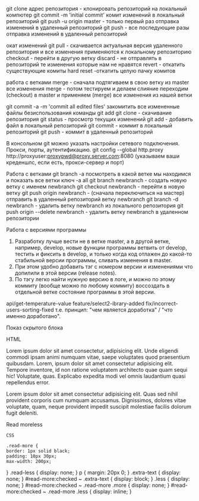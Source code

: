 git clone адрес репозитория - клонировать репозиторий на локальный компютер
git commit -m 'initial commit' комит изменений в локальный репозиторий
git push -u origin master - только первый раз отправка изменений в удаленный репозиторий
git push - все последующие разы отправка изменений в удаленный репозиторий


окат изменений
git pull - скачивается актуальная версия удаленного репозитория и все изменения применяются к локальному репозиторию
checkout - перейти в другую ветку
discard - не отправлять в репозиторий те изменения которые нам не нравятся
revert - откатить существующие комиты
hard reset -откатить целую пачку комитов


работа с ветками
merge - сначала подтягиваем в свою ветку из master все изменения
merge - потом тестируем и делаем слияние переходим (checkout) в master и применяем (merge) все изменения из нашей ветки


git commit -a -m 'commit all edited files' закомитить все измененные файлы безиспользования команды git add
git clone - скачивание репозитория 
git status - просмотр текущих изменений 
git add - добавить файл в локальный репозиторий 
git commit - коммит в локальный репозиторий 
git push - коммит в удаленный репозиторий


В консольном git можно указать настройки сетевого подключения. Прокси, порты, аутентификацию.
git config --global http.proxy http://proxyuser:proxypwd@proxy.server.com:8080 
(указываем ваши креденшлс, если есть, прокси-сервер и порт)


Работа с ветками
git branch -a  посмотреть в какой ветке мы находимся и показать все ветки ключ -а   all
git branch newbranch  - создать новую ветку с именем newbranch
git checkout newbranch - перейти в новую ветку
git push origin newbranch -  (сначала переключиться на мастер) отправить в удаленный репозиторий ветку newbranch
git branch -d newbranch - удалить ветку newbranch из локального репозитория 
git push origin --delete newbranch - удалить ветку newbranch в удаленном репозитории

Работа с версиями программы
1. Разработку лучше вести не в ветке master, 
   а в другой ветке, например, develop, новые функции программы ветвить от develop, 
   тестить и фиксить в develop, и только когда код отлажен до какой-то стабильной версии программы, 
   сливать изменения в master. 
2. При этом удобно добавить тэг с номером версии и изменениями что допилили в этой версии (release notes). 
3. По тэгу легко найти нужную версию в логе, 
   и можно по этому коммиту (вообще можно по любому коммиту) 
   воссоздать в отдельной ветке состояние программы в этой версии.
   
api/get-temperature-value
feature/select2-ibrary-added
fix/incorrect-users-sorting-fixed
т.е. принцип: "чем является доработка" / "что именно доработано".



Показ скрытого блока

HTML
<div class="container">
			<p
				>Lorem ipsum dolor sit amet consectetur, adipisicing elit. Unde eligendi commodi ipsam animi numquam vitae,
				saepe voluptates quod praesentium quibusdam. Lorem, ipsum dolor sit amet consectetur adipisicing elit. Tempore
				inventore, id non ratione voluptatem architecto quae quam sequi hic! Voluptate, quas. Explicabo expedita modi
				vel omnis laudantium quasi repellendus error.
			</p>
			<input type="checkbox" id="read-more" hidden />
			<p class="extra-text"
				>Lorem ipsum dolor sit amet consectetur adipisicing elit. Quas sed nihil provident corporis cum numquam
				accusamus. Dignissimos, dolores vitae voluptate, quam, neque provident impedit suscipit molestiae facilis
				dolorum fugit deleniti.</p
			>
			<label for="read-more" class="read-more">Read <span class="more">more</span><span class="less">less</span></label>
		</div>
    
    
    CSS
    
    .read-more {
	border: 1px solid black;
	padding: 10px 30px;
	max-width: 200px;
}
.read-less {
	display: none;
}
p {
	margin: 20px 0;
}
.extra-text {
	display: none;
}
#read-more:checked ~ .extra-text {
	display: block;
}
.less {
	display: none;
}
#read-more:checked ~ .read-more .more {
	display: none;
}
#read-more:checked ~ .read-more .less {
	display: inline;
}
    
    
    



